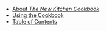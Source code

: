 * [About *The New Kitchen Cookbook*](/recipes/about/)
* [Using the Cookbook](/recipes/preface/cookbook/)
* [Table of Contents](/recipes/)
